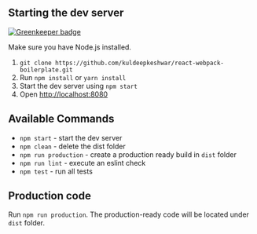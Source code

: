 
## Starting the dev server

[![Greenkeeper badge](https://badges.greenkeeper.io/kuldeepkeshwar/time-dashboard.svg)](https://greenkeeper.io/)

Make sure you have Node.js installed.

1. `git clone https://github.com/kuldeepkeshwar/react-webpack-boilerplate.git`
2. Run `npm install` or `yarn install`
3. Start the dev server using `npm start`
3. Open [http://localhost:8080](http://localhost:8080)

## Available Commands

- `npm start` - start the dev server
- `npm clean` - delete the dist folder
- `npm run production` - create a production ready build in `dist` folder
- `npm run lint` - execute an eslint check
- `npm test` - run all tests


## Production code

Run `npm run production`. The production-ready code will be located under `dist` folder.

